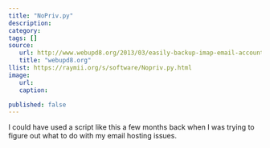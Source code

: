 ```yaml
---
title: "NoPriv.py"
description:
category:
tags: []
source:
   url: http://www.webupd8.org/2013/03/easily-backup-imap-email-accounts-using.html
   title: "webupd8.org"
llist: https://raymii.org/s/software/Nopriv.py.html
image:
   url:
   caption:

published: false
---
```


I could have used a script like this a few months back when I was trying to figure out what to do with my email hosting issues. 